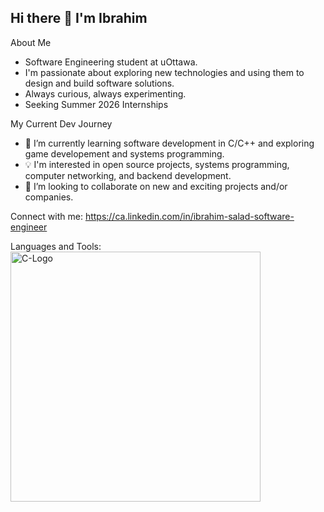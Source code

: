 ## Hi there 👋 I'm Ibrahim

<!--
**sal-ibrahim/sal-ibrahim** is a ✨ _special_ ✨ repository because its `README.md` (this file) appears on your GitHub profile.

Here are some ideas to get you started:

- 🔭 I’m currently working on ...
- 🌱 I’m currently learning ...
- 👯 I’m looking to collaborate on ...
- 🤔 I’m looking for help with ...
- 💬 Ask me about ...
- 📫 How to reach me: ...
- 😄 Pronouns: ...
- ⚡ Fun fact: ...
-->
About Me

- Software Engineering student at uOttawa.
- I'm passionate about exploring new technologies and using them to design and build software solutions.
- Always curious, always experimenting.
- Seeking Summer 2026 Internships


My Current Dev Journey
- 🌱 I’m currently learning software development in C/C++ and exploring game developement and systems programming.
- 💡 I'm interested in open source projects, systems programming, computer networking, and backend development.
- 🤝 I’m looking to collaborate on new and exciting projects and/or companies.

Connect with me: 
https://ca.linkedin.com/in/ibrahim-salad-software-engineer

Languages and Tools:
<img width="400" height="400" alt="C-Logo" src="https://github.com/user-attachments/assets/ea09ddf3-fc1b-4758-b74c-d3525df021ce" />

